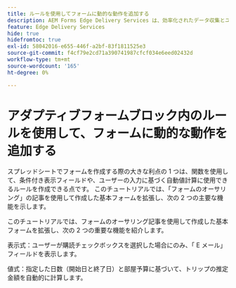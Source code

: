 ```yaml
---
title: ルールを使用してフォームに動的な動作を追加する
description: AEM Forms Edge Delivery Services は、効率化されたデータ収集とユーザーエンゲージメントの将来を想定できるように、ピークパフォーマンス向けに構築されています。 ルールを使用してフォームに動的な動作を追加する
feature: Edge Delivery Services
hide: true
hidefromtoc: true
exl-id: 58042016-e655-446f-a2bf-83f1811525e3
source-git-commit: f4cf79e2cd71a390741987cfcf034e6eed02432d
workflow-type: tm+mt
source-wordcount: '165'
ht-degree: 0%

---
```


# アダプティブフォームブロック内のルールを使用して、フォームに動的な動作を追加する

スプレッドシートでフォームを作成する際の大きな利点の 1 つは、関数を使用して、条件付き表示フィールドや、ユーザーの入力に基づく自動値計算に使用できるルールを作成できる点です。 このチュートリアルでは、「フォームのオーサリング」の記事を使用して作成した基本フォームを拡張し、次の 2 つの主要な機能を示します。

このチュートリアルでは、フォームのオーサリング記事を使用して作成した基本フォームを拡張し、次の 2 つの重要な機能を紹介します。

表示式：ユーザーが購読チェックボックスを選択した場合にのみ、「 E メール」フィールドを表示します。

値式：指定した日数（開始日と終了日）と部屋予算に基づいて、トリップの推定金額を自動的に計算します。



